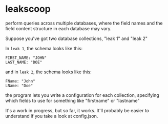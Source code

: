 # leakscoop

perform queries across multiple databases, where the field names and the field content structure in each database may vary.


Suppose you've got two database collections, "leak 1" and "leak 2"


In `leak 1`, the schema looks like this:
```
FIRST_NAME: "JOHN"
LAST_NAME: "DOE"
```

and in `leak 2`, the schema looks like this:

```
FName: "John"
LName: "Doe"
```

the program lets you write a configuration for each collection, specifying which fields to use for something like "firstname" or "lastname"

It's a work in progress, but so far, it works. It'll probably be easier to understand if you take a look at config.json.
